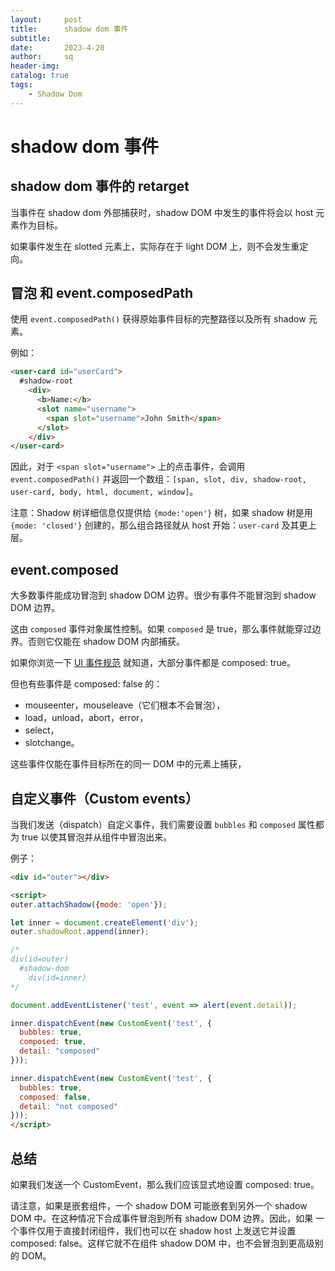```yaml
---
layout:     post
title:      shadow dom 事件
subtitle:   
date:       2023-4-20
author:     sq
header-img: 
catalog: true
tags:
    - Shadow Dom
---
```

# shadow dom 事件
## shadow dom 事件的 retarget
当事件在 shadow dom 外部捕获时，shadow DOM 中发生的事件将会以 host 元素作为目标。

如果事件发生在 slotted 元素上，实际存在于 light DOM 上，则不会发生重定向。

## 冒泡 和 event.composedPath
使用 `event.composedPath()` 获得原始事件目标的完整路径以及所有 shadow 元素。

例如：
```html
<user-card id="userCard">
  #shadow-root
    <div>
      <b>Name:</b>
      <slot name="username">
        <span slot="username">John Smith</span>
      </slot>
    </div>
</user-card>
```

因此，对于 `<span slot="username">` 上的点击事件，会调用 `event.composedPath()` 并返回一个数组：`[span, slot, div, shadow-root, user-card, body, html, document, window]`。

注意：Shadow 树详细信息仅提供给 `{mode:'open'}` 树，如果 shadow 树是用 `{mode: 'closed'}` 创建的，那么组合路径就从 host 开始：`user-card` 及其更上层。

## event.composed
大多数事件能成功冒泡到 shadow DOM 边界。很少有事件不能冒泡到 shadow DOM 边界。

这由 `composed` 事件对象属性控制。如果 `composed` 是 true，那么事件就能穿过边界。否则它仅能在 shadow DOM 内部捕获。

如果你浏览一下 [UI 事件规范](https://www.w3.org/TR/uievents) 就知道，大部分事件都是 composed: true。

但也有些事件是 composed: false 的：
* mouseenter，mouseleave（它们根本不会冒泡），
* load，unload，abort，error，
* select，
* slotchange。

这些事件仅能在事件目标所在的同一 DOM 中的元素上捕获，

## 自定义事件（Custom events）
当我们发送（dispatch）自定义事件，我们需要设置 `bubbles` 和 `composed` 属性都为 true 以使其冒泡并从组件中冒泡出来。

例子：
```html
<div id="outer"></div>

<script>
outer.attachShadow({mode: 'open'});

let inner = document.createElement('div');
outer.shadowRoot.append(inner);

/*
div(id=outer)
  #shadow-dom
    div(id=inner)
*/

document.addEventListener('test', event => alert(event.detail));

inner.dispatchEvent(new CustomEvent('test', {
  bubbles: true,
  composed: true,
  detail: "composed"
}));

inner.dispatchEvent(new CustomEvent('test', {
  bubbles: true,
  composed: false,
  detail: "not composed"
}));
</script>
```

## 总结
如果我们发送一个 CustomEvent，那么我们应该显式地设置 composed: true。

请注意，如果是嵌套组件，一个 shadow DOM 可能嵌套到另外一个 shadow DOM 中。在这种情况下合成事件冒泡到所有 shadow DOM 边界。因此，如果
一个事件仅用于直接封闭组件，我们也可以在 shadow host 上发送它并设置 composed: false。这样它就不在组件 shadow DOM 中，也不会冒泡到更高级别的 DOM。

